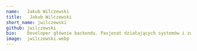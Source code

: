 ```yaml
---
name:   Jakub Wilczewski
title:   Jakub Wilczewski
short_name: jwilczewski
github: jwilczewski
bio:    Developer głównie backendu. Pasjonat działających systemów i zwolennik metodyki devops. Zdeklarowany przeciwnik ciężkich serwerów aplikacji. Ostatnimi czasy intensywnie rozwija umiejętności w zakresie clouda. W czasie wolnym od pracy i obowiązków domowych biega po płaskim i łazi po górach.
image:  jwilczewski.webp
---
```

